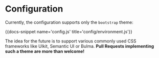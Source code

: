 # Configuration

Currently, the configuration supports only the `bootstrap` theme:

{{docs-snippet name='config.js' title='config/environment.js'}}

The idea for the future is to support various commonly used CSS frameworks
like UIkit, Semantic UI or Bulma. **Pull Requests implementing such a theme
are more than welcome!**
